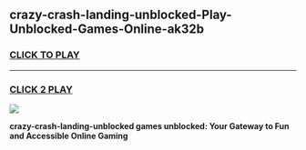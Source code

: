 
## crazy-crash-landing-unblocked-Play-Unblocked-Games-Online-ak32b
<h3>
<a href="https://premium76.site?title=crazy-crash-landing-unblocked&ref=25A">CLICK TO PLAY</a></h3>
<hr>

<h3>
<a href="https://premium76.site?title=crazy-crash-landing-unblocked&ref=25A">CLICK 2 PLAY</a>
  
</h3>

<a href="https://premium76.site?title=crazy-crash-landing-unblocked&ref=25A"><img src="https://clearcache.store/games.png"></a>


**crazy-crash-landing-unblocked games unblocked: Your Gateway to Fun and Accessible Online Gaming**
